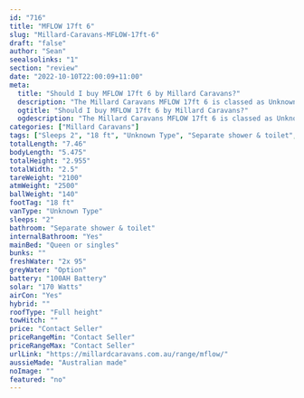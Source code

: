 ```yaml
---
id: "716"
title: "MFLOW 17ft 6"
slug: "Millard-Caravans-MFLOW-17ft-6"
draft: "false"
author: "Sean"
seealsolinks: "1"
section: "review"
date: "2022-10-10T22:00:09+11:00"
meta:
  title: "Should I buy MFLOW 17ft 6 by Millard Caravans?"
  description: "The Millard Caravans MFLOW 17ft 6 is classed as Unknown Type, and sleeps 2 people. It is Australian made and comes in at 18 ft. It generally has Separate shower & toilet."
  ogtitle: "Should I buy MFLOW 17ft 6 by Millard Caravans?"
  ogdescription: "The Millard Caravans MFLOW 17ft 6 is classed as Unknown Type, and sleeps 2 people. It is Australian made and comes in at 18 ft. It generally has Separate shower & toilet."
categories: ["Millard Caravans"]
tags: ["Sleeps 2", "18 ft", "Unknown Type", "Separate shower & toilet", "Full height", "Price Unknown"]
totalLength: "7.46"
bodyLength: "5.475"
totalHeight: "2.955"
totalWidth: "2.5"
tareWeight: "2100"
atmWeight: "2500"
ballWeight: "140"
footTag: "18 ft"
vanType: "Unknown Type"
sleeps: "2"
bathroom: "Separate shower & toilet"
internalBathroom: "Yes"
mainBed: "Queen or singles"
bunks: ""
freshWater: "2x 95"
greyWater: "Option"
battery: "100AH Battery"
solar: "170 Watts"
airCon: "Yes"
hybrid: ""
roofType: "Full height"
towHitch: ""
price: "Contact Seller"
priceRangeMin: "Contact Seller"
priceRangeMax: "Contact Seller"
urlLink: "https://millardcaravans.com.au/range/mflow/"
aussieMade: "Australian made"
noImage: ""
featured: "no"
---
```

